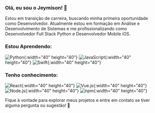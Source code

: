 ### Olá, eu sou o Jeymison! 👋

Estou em transição de carreira, buscando minha primeira oportunidade como Desenvolvedor. Atualmente estou em formação em Análise e Desenvolvimento de Sistemas e me profissionalizando como Desenvolvedor Full Stack Python e Desenvolvedor Mobile iOS.

### Estou Aprendendo:
![Python](https://cdn.jsdelivr.net/gh/devicons/devicon/icons/python/python-original-wordmark.svg){:width="40" height="40"} ![JavaScript](https://cdn.jsdelivr.net/gh/devicons/devicon/icons/javascript/javascript-original.svg){:width="40" height="40"} ![Swift](https://cdn.jsdelivr.net/gh/devicons/devicon/icons/swift/swift-original-wordmark.svg){:width="40" height="40"}

### Tenho conhecimento:
![React](https://cdn.jsdelivr.net/gh/devicons/devicon/icons/react/react-original-wordmark.svg){:width="40" height="40"} ![Vue.js](https://cdn.jsdelivr.net/gh/devicons/devicon/icons/vuejs/vuejs-original-wordmark.svg){:width="40" height="40"} ![Node.js](https://cdn.jsdelivr.net/gh/devicons/devicon/icons/nodejs/nodejs-original-wordmark.svg){:width="40" height="40"} ![npm](https://cdn.jsdelivr.net/gh/devicons/devicon/icons/npm/npm-original-wordmark.svg){:width="40" height="40"}

Fique à vontade para explorar meus projetos e entre em contato se tiver alguma pergunta ou sugestão! 🚀


          
          
          

